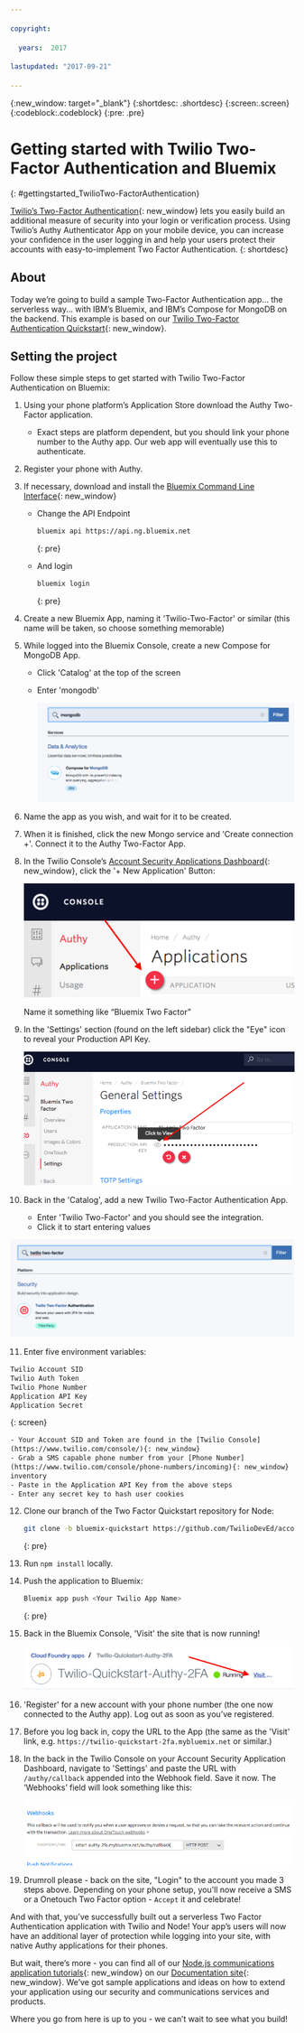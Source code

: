 ```yaml
---

copyright:

  years:  2017

lastupdated: "2017-09-21"

---
```


{:new_window: target="_blank"}
{:shortdesc: .shortdesc}
{:screen:.screen}
{:codeblock:.codeblock}
{:pre: .pre}

# Getting started with Twilio Two-Factor Authentication and Bluemix
{: #gettingstarted_TwilioTwo-FactorAuthentication}

[Twilio’s Two-Factor Authentication](https://www.twilio.com/two-factor-authentication){: new_window}
lets you easily build an additional measure of security into your login or
verification process.  Using Twilio’s Authy Authenticator App on your mobile
device, you can increase your confidence in the user logging in and help your
users protect their accounts with easy-to-implement Two Factor Authentication.
{: shortdesc}

## About

Today we’re going to build a sample Two-Factor Authentication app... the
serverless way... with IBM’s Bluemix, and IBM’s Compose for MongoDB on the
backend. This example is based on our
[Twilio Two-Factor Authentication Quickstart](https://github.com/TwilioDevEd/account-security-2fa-node){: new_window}.

## Setting the project

Follow these simple steps to get started with Twilio Two-Factor Authentication on
Bluemix:

1. Using your phone platform’s Application Store download the Authy
   Two-Factor application.
   - Exact steps are platform dependent, but you should link your phone number
     to the Authy app. Our web app will eventually use this to authenticate.

2. Register your phone with Authy.

3. If necessary, download and install the
   [Bluemix Command Line Interface](https://console.bluemix.net/docs/starters/install_cli.html){: new_window}
   - Change the API Endpoint
     ```bash
     bluemix api https://api.ng.bluemix.net
     ```
     {: pre}

   - And login
     ```bash
     bluemix login
     ```
     {: pre}

4. Create a new Bluemix App, naming it 'Twilio-Two-Factor' or similar (this
   name will be taken, so choose something memorable)

5. While logged into the Bluemix Console, create a new Compose for MongoDB App.
   - Click 'Catalog' at the top of the screen
   - Enter 'mongodb'

     ![Bluemix Compose for MongoDB](images/01-bluemix-composer-mongodb.png)

6. Name the app as you wish, and wait for it to be created.

7. When it is finished, click the new Mongo service and 'Create connection +'.
   Connect it to the Authy Two-Factor App.

8. In the Twilio Console’s
   [Account Security Applications Dashboard](https://www.twilio.com/console/authy/applications){: new_window},
   click the '+ New Application' Button:

   ![Twilio Add Application](images/02-twilio-add-authy-application.png)

   Name it something like “Bluemix Two Factor”

9. In the 'Settings' section (found on the left sidebar) click the "Eye" icon
   to reveal your Production API Key.

   ![Twilio Get Production API Key](images/03-twilio-production-api-key.png)

10. Back in the 'Catalog', add a new Twilio Two-Factor Authentication App.
    - Enter 'Twilio Two-Factor' and you should see the integration.
    - Click it to start entering values

  ![Bluemix Put API Key](images/04-add-two-factor.png)

11. Enter five environment variables:
  ```
  Twilio Account SID
  Twilio Auth Token
  Twilio Phone Number
  Application API Key
  Application Secret
  ```
  {: screen}

    - Your Account SID and Token are found in the [Twilio Console](https://www.twilio.com/console/){: new_window}
    - Grab a SMS capable phone number from your [Phone Number](https://www.twilio.com/console/phone-numbers/incoming){: new_window} inventory
    - Paste in the Application API Key from the above steps
    - Enter any secret key to hash user cookies

12. Clone our branch of the Two Factor Quickstart repository for Node:

    ```bash
    git clone -b bluemix-quickstart https://github.com/TwilioDevEd/account-security-2fa-node.git
    ```
    {: pre}

13. Run `npm install` locally.

14. Push the application to Bluemix:

    ```bash
    Bluemix app push <Your Twilio App Name>
    ```
    {: pre}

13. Back in the Bluemix Console, 'Visit' the site that is now running!

    ![Bluemix Visit Site](images/05-bluemix-visit-site.png)

14. 'Register' for a new account with your phone number (the one now connected
    to the Authy app).  Log out as soon as you’ve registered.

15. Before you log back in, copy the URL to the App (the same as the 'Visit'
    link, e.g. `https://twilio-quickstart-2fa.mybluemix.net` or similar.)

16. In the back in the Twilio Console on your Account Security Application Dashboard,
    navigate to 'Settings' and paste the URL with `/authy/callback` appended
    into the Webhook field.  Save it now.  The ‘Webhooks’ field will look
    something like this:

    ![Twilio Webhook](images/06-twilio-authy-webhook.png)

17. Drumroll please - back on the site, "Login" to the account you made 3 steps
    above. Depending on your phone setup, you'll now receive a SMS or a Onetouch
    Two Factor option - `Accept` it and celebrate!

And with that, you’ve successfully built out a serverless Two Factor
Authentication application with Twilio and Node! Your app’s users will now have
an additional layer of protection while logging into your site, with native Authy
applications for their phones.

But wait, there’s more - you can find all of our
[Node.js communications application tutorials](https://www.twilio.com/docs/tutorials?order_by=-popularity_rank&filter-language=node){: new_window}
on our [Documentation site](https://www.twilio.com/docs/){: new_window}. We’ve got sample
applications and ideas on how to extend your application using our security
and communications services and products.

Where you go from here is up to you - we can’t wait to see what you build!
